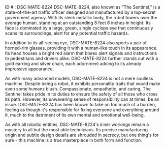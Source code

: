 ID # : DSC-MATE-8224
DSC-MATE-8224, also known as "The Sentinel," is a state-of-the-art traffic officer designed and manufactured by a top-secret government agency. With its sleek metallic body, the robot towers over the average human, standing at an outstanding 8 feet 6 inches in height. Its face is dominated by a large, green, single cyclops eye that continuously scans its surroundings, alert for any potential traffic hazards. 

In addition to its all-seeing eye, DSC-MATE-8224 also sports a pair of horned-rim glasses, providing it with a human-like touch in its appearance. Its head houses a bright red alarm that blares alert signals and instructions to pedestrians and drivers alike. DSC-MATE-8224 further stands out with a gold earring and silver chain, each adornment adding to its already impressive appearance. 

As with many advanced models, DSC-MATE-8224 is not a mere soulless machine. Despite being a robot, it exhibits personality traits that would make even some humans blush. Compassionate, empathetic, and caring, The Sentinel takes pride in its duties to ensure the safety of all those who cross its path. However, its unwavering sense of responsibility can at times, be an issue. DSC-MATE-8224 has been known to take on too much of a burden, feeling as though it's responsible for fixing everyone and everything around it, much to the detriment of its own mental and emotional well-being. 

As with all robotic entities, DSC-MATE-8224's inner workings remain a mystery to all but the most able technicians. Its precise manufacturing origin and subtle design details are shrouded in secrecy, but one thing's for sure - this machine is a true masterpiece in both form and function.